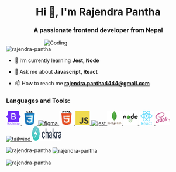 
<h1 align="center">Hi 👋, I'm Rajendra Pantha</h1>
<h3 align="center">A passionate frontend developer from Nepal</h3>
<img align="right" alt = "Coding" width="400" src="https://cdn.codechef.com/images/home/coding_boy.svg">

<p align="left"> <img src="https://komarev.com/ghpvc/?username=rajendra-pantha&label=Profile%20views&color=0e75b6&style=flat" alt="rajendra-pantha" /> </p>

- 🌱 I’m currently learning **Jest, Node**

- 💬 Ask me about **Javascript, React**

- 📫 How to reach me **rajendra.pantha4444@gmail.com**


<p align="left">
</p>

<h3 align="left">Languages and Tools:</h3>
<p align="left"> <a href="https://getbootstrap.com" target="_blank" rel="noreferrer"> <img src="https://raw.githubusercontent.com/devicons/devicon/master/icons/bootstrap/bootstrap-plain-wordmark.svg" alt="bootstrap" width="40" height="40"/> </a> <a href="https://www.w3schools.com/css/" target="_blank" rel="noreferrer"> <img src="https://raw.githubusercontent.com/devicons/devicon/master/icons/css3/css3-original-wordmark.svg" alt="css3" width="40" height="40"/> </a> <a href="https://www.figma.com/" target="_blank" rel="noreferrer"> <img src="https://www.vectorlogo.zone/logos/figma/figma-icon.svg" alt="figma" width="40" height="40"/> </a> <a href="https://www.w3.org/html/" target="_blank" rel="noreferrer"> <img src="https://raw.githubusercontent.com/devicons/devicon/master/icons/html5/html5-original-wordmark.svg" alt="html5" width="40" height="40"/> </a> <a href="https://developer.mozilla.org/en-US/docs/Web/JavaScript" target="_blank" rel="noreferrer"> <img src="https://raw.githubusercontent.com/devicons/devicon/master/icons/javascript/javascript-original.svg" alt="javascript" width="40" height="40"/> </a> <a href="https://jestjs.io" target="_blank" rel="noreferrer"> <img src="https://www.vectorlogo.zone/logos/jestjsio/jestjsio-icon.svg" alt="jest" width="40" height="40"/> </a> <a href="https://www.mongodb.com/" target="_blank" rel="noreferrer"> <img src="https://raw.githubusercontent.com/devicons/devicon/master/icons/mongodb/mongodb-original-wordmark.svg" alt="mongodb" width="40" height="40"/> </a> <a href="https://nodejs.org" target="_blank" rel="noreferrer"> <img src="https://raw.githubusercontent.com/devicons/devicon/master/icons/nodejs/nodejs-original-wordmark.svg" alt="nodejs" width="40" height="40"/> </a> <a href="https://reactjs.org/" target="_blank" rel="noreferrer"> <img src="https://raw.githubusercontent.com/devicons/devicon/master/icons/react/react-original-wordmark.svg" alt="react" width="40" height="40"/> </a> <a href="https://sass-lang.com" target="_blank" rel="noreferrer"> <img src="https://raw.githubusercontent.com/devicons/devicon/master/icons/sass/sass-original.svg" alt="sass" width="40" height="40"/> </a> <a href="https://tailwindcss.com/" target="_blank" rel="noreferrer"> <img src="https://www.vectorlogo.zone/logos/tailwindcss/tailwindcss-icon.svg" alt="tailwind" width="40" height="40"/> </a> <a href="https://chakra-ui.com" target="_blank" rel="noreferrer"> 
  <img src="https://raw.githubusercontent.com/chakra-ui/chakra-ui/main/media/logo-colored@2x.png" alt="Chakra UI" width="80" height="40"/>
</a>
 </p>

<p><img align="left" src="https://github-readme-stats.vercel.app/api/top-langs?username=rajendra-pantha&show_icons=true&locale=en&layout=compact" alt="rajendra-pantha" /></p>

<p>&nbsp;<img align="center" src="https://github-readme-stats.vercel.app/api?username=rajendra-pantha&show_icons=true&locale=en" alt="rajendra-pantha" /></p>

<p><img align="center" src="https://github-readme-streak-stats.herokuapp.com/?user=rajendra-pantha&" alt="rajendra-pantha" /></p>
